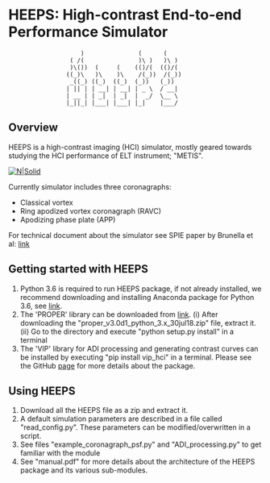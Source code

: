 # HEEPS: High-contrast End-to-end Performance Simulator

					    )               (      (     
					 ( /(               )\ )   )\ )  
					 )\())  (     (    (()/(  (()/(  
					((_)\   )\    )\    /(_))  /(_)) 
					 _((_) ((_)  ((_)  (_))   (_))   
					| || | | __| | __| | _ \  / __|  
					| __ | | _|  | _|  |  _/  \__ \  
					|_||_| |___| |___| |_|    |___/    



## Overview
HEEPS is a high-contrast imaging (HCI) simulator, mostly geared towards studying the HCI performance of ELT instrument; "METIS". 

[![N|Solid](https://i2.wp.com/metis.strw.leidenuniv.nl/wp-content/uploads/2017/11/logo_with_text.png?resize=300%2C238)](https://i2.wp.com/metis.strw.leidenuniv.nl/wp-content/uploads/2017/11/logo_with_text.png?resize=300%2C238)

Currently simulator includes three coronagraphs:
- Classical vortex
- Ring apodized vortex coronagraph (RAVC)
- Apodizing phase plate (APP)

For technical document about the simulator see SPIE paper by Brunella et al: [link](https://www.spiedigitallibrary.org/conference-proceedings-of-spie/9909/1/End-to-end-simulations-of-the-E-ELTMETIS-coronagraphs/10.1117/12.2233444.short)

## Getting started with HEEPS
1. Python 3.6 is required to run HEEPS package, if not already installed, we recommend downloading and installing Anaconda package for Python 3.6, see [link](https://www.anaconda.com/download/#linux). 
2. The 'PROPER' library can be downloaded from [link](https://drive.google.com/file/d/1CLsUjNI4Vfe8QdZ-qpEhc3DrgZb9H2_5/view?usp=sharing).
    (i) After downloading the "proper_v3.0d1_python_3.x_30jul18.zip" file, extract it.
    (ii) Go to the directory and execute "python setup.py install"  in a terminal
2. The 'VIP' library for ADI processing and generating contrast curves can be installed by executing "pip install vip_hci" in a terminal. Please see the GitHub [page]( https://github.com/vortex-exoplanet/VIP) for more details about the package.

## Using HEEPS

1. Download all the HEEPS file as a zip and extract it.
2. A default simulation parameters are described in a file called "read_config.py". These parameters can be modified/overwritten in a script.
3. See files "example_coronagraph_psf.py" and "ADI_processing.py" to get familiar with the module
4. See "manual.pdf" for more details about the architecture of the HEEPS package and its various sub-modules.
